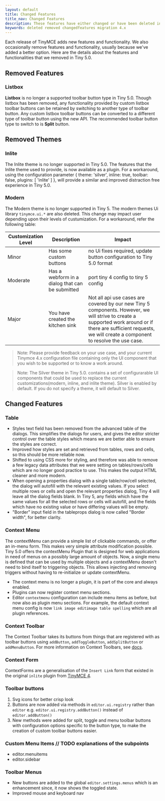 ```yaml
---
layout: default
title: Changed Features
title_nav: Changed Features
description: These features have either changed or have been deleted in TinyMCE 5.0.
keywords: deleted removed changedfeatures migration 4.x
---
```


Each release of TinyMCE adds new features and functionality. We also occasionally remove features and functionality, usually because we've added a better option.
Here are the details about the features and functionalities that we removed in Tiny 5.0.

## Removed Features

### Listbox

**Listbox** is no longer a supported toolbar button type in Tiny 5.0. Though listbox has been removed, any functionality provided by custom listbox toolbar buttons can be retained by switching to another type of toolbar button.
Any custom listbox toolbar buttons can be converted to a different type of toolbar button using the new API. The recommended toolbar button type to switch to is **Split** button.


## Removed Themes

### Inlite

The Inlite theme is no longer supported in Tiny 5.0. The features that the Inlite theme used to provide, is now available as a plugin. For a workaround, using the configuration parameter { theme: 'silver', inline: true, toolbar: false, plugins: [ 'inlite' ] },
will provide a similar and improved distraction free experience in Tiny 5.0.

### Modern

The Modern theme is no longer supported in Tiny 5.  The modern themes Ui library `tinymce.ui.*` are also deleted. This change may impact user depending upon their levels of custumization.
For a workaround, refer the following table:

| Customization Level | Description | Impact |
| ------------------- | ----------- | ------ |
| Minor | Has some custom buttons | no Ui fixes required, update button configuration to Tiny 5.0 format |
| Moderate | Has a webform in a dialog that can be submitted | port tiny 4 config to tiny 5 config |
| Major | You have created the kitchen sink | Not all api use cases are covered by our new Tiny 5 components. However, we will strive to create a supported work around or if there are sufficient requests, we will create a component to resolve the use case. |

> Note: Please provide feedback on your use case, and your current Tinymce 4.x configuration file containing only the UI component that you wish to be supported or to know a work around.

> Note: The Silver theme in Tiny 5.0. contains a set of configurarable UI components that could be used to replace the current customizations(modern, inline, and inlite theme). Silver is enabled by default. If you do not specify a theme, it will default to Silver.


## Changed Features

### Table

* Styles text field has been removed from the advanced table of the dialogs. This simplifies the dialogs for users, and gives the editor stricter control over the table styles which means we are better able to ensure the styles are correct.
* Improved how styles are set and retrieved from tables, rows and cells, so this should be more reliable now.
* Shifted to using CSS more for styling, and therefore was able to remove a few legacy data attributes that we were setting on tables/rows/cells which are no longer good practice to use. This makes the output HTML cleaner and more modern.
* When opening a properties dialog with a single table/row/cell selected, the dialog will autofill with the relevant existing values. If you select multiple rows or cells and open the relevant properties dialog, Tiny 4 will leave all the dialog fields blank. In Tiny 5, any fields which have the same values for all the selected rows or cells will autofill, and the fields which have no existing value or have differing values will be empty.
* "Border" input field in the tableprops dialog is now called "Border width", for better clarity.

### Context Menu

The contextMenu can provide a simple list of clickable commands, or offer an in-menu form. This makes very simple attribute modification possible. Tiny 5.0 offers the contextMenu Plugin that is designed for web applications in need of menus on a possibly large amount of objects. Now, a single menu is defined that can be used by multiple objects and a contextMenu doesn't need to bind itself to triggering objects. This allows injecting and removing triggers without having to re-initialize or update contextMenu.

- The context menu is no longer a plugin, it is part of the core and always enabled.
- Plugins can now register context menu sections.
- Editor `contextmenu` configuration can include menu items as before, but now also as plugin menu sections. For example, the default context menu config is now `link image editimage table spelling` which are all plugin references.


### Context Toolbar

The Context Toolbar takes its buttons from things that are registered with as toolbar buttons using `addButton`, `addToggleButton`, `addSplitButton` or `addMenuButton`. For more information on Context Toolbars, see [docs]({{site.baseurl}}/components/contexttoolbar).

### Context Form

ContextForms are a generalisation of the `Insert Link` form that existed in the original `inlite` plugin from [TinyMCE 4]((https://www.tiny.cloud/docs/themes/inlite/#quicklink)).

### Toolbar buttons

1. Svg icons for better crisp look
2. Buttons are now added via methods in `editor.ui.registry` rather than `editor` e.g. `editor.ui.registry.addButton()` instead of `editor.addButton()`
3. New methods were added for split, toggle and menu toolbar buttons with configuration options specific to the button type, to make the creation of custom toolbar buttons easier.

### Custom Menu Items // TODO explanations of the subpoints

* editor.menuitems
* editor.sidebar

### Toolbar Menus

* New buttons are added to the global `editor.settings.menus` which is an enhancement since, it now shows the toggled state.
* Improved mouse and keyboard nav





